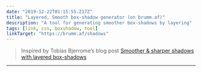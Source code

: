 ```yaml
---
date: "2019-12-22T01:15:55.217Z"
title: "Layered, Smooth box-shadow generator (on brumm.af)"
description: "A tool for generating smoother box-shadows by layering"
tags: [link, css, boxshadow, tool]
linkTarget: "https://brumm.af/shadows"
---
```

> Inspired by Tobias Bjerrome’s blog post [Smoother & sharper shadows with layered box-shadows](https://tobiasahlin.com/blog/layered-smooth-box-shadows)
---
